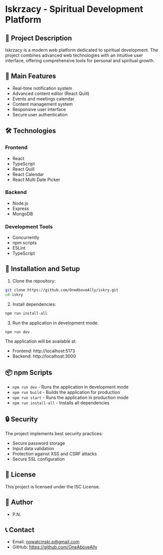 # Iskrzacy - Spiritual Development Platform

## 📝 Project Description

Iskrzacy is a modern web platform dedicated to spiritual development. The project combines advanced web technologies with an intuitive user interface, offering comprehensive tools for personal and spiritual growth.

## 🚀 Main Features

- Real-time notification system
- Advanced content editor (React Quill)
- Events and meetings calendar
- Content management system
- Responsive user interface
- Secure user authentication

## 🛠️ Technologies

### Frontend
- React
- TypeScript
- React Quill
- React Calendar
- React Multi Date Picker

### Backend
- Node.js
- Express
- MongoDB

### Development Tools
- Concurrently
- npm scripts
- ESLint
- TypeScript

## 🚦 Installation and Setup

1. Clone the repository:
```bash
git clone https://github.com/OneAboveAlly/iskry.git
cd iskry
```

2. Install dependencies:
```bash
npm run install-all
```

3. Run the application in development mode:
```bash
npm run dev
```

The application will be available at:
- Frontend: http://localhost:5173
- Backend: http://localhost:3000

## 📦 npm Scripts

- `npm run dev` - Runs the application in development mode
- `npm run build` - Builds the application for production
- `npm run start` - Runs the application in production mode
- `npm run install-all` - Installs all dependencies

## 🔒 Security

The project implements best security practices:
- Secure password storage
- Input data validation
- Protection against XSS and CSRF attacks
- Secure SSL configuration

## 📄 License

This project is licensed under the ISC License.

## 👥 Author

- P.N.

## 📞 Contact

- Email: nowatcinski.p@gmail.com
- GitHub: https://github.com/OneAboveAlly